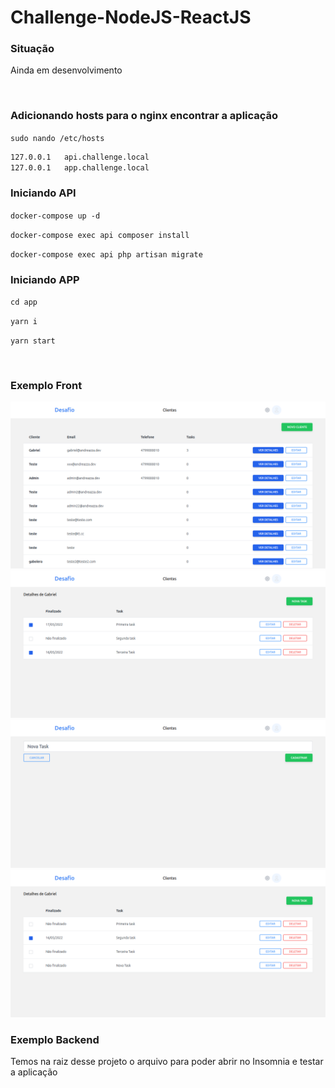 # Challenge-NodeJS-ReactJS


### Situação 

Ainda em desenvolvimento

<br>

### Adicionando hosts para o nginx encontrar a aplicação

`sudo nando /etc/hosts`

```sh
127.0.0.1	api.challenge.local
127.0.0.1	app.challenge.local
```

### Iniciando API

`docker-compose up -d`

`docker-compose exec api composer install`

`docker-compose exec api php artisan migrate`


### Iniciando APP

`cd app`

`yarn i`

`yarn start`


<br>


### Exemplo Front

![](./prints/01.png)
![](./prints/02.png)
![](./prints/03.png)
![](./prints/04.png)


### Exemplo Backend

Temos na raiz desse projeto o arquivo para poder abrir no Insomnia e testar a aplicação